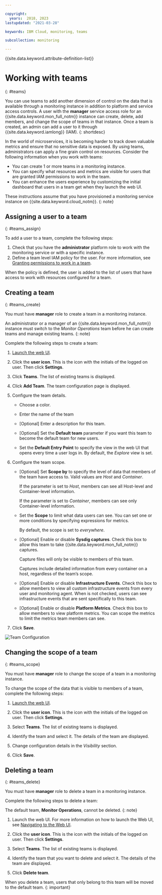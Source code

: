 ```yaml
---

copyright:
  years:  2018, 2023
lastupdated: "2021-03-28"

keywords: IBM Cloud, monitoring, teams

subcollection: monitoring

---
```


{{site.data.keyword.attribute-definition-list}}

# Working with teams
{: #teams}

You can use teams to add another dimension of control on the data that is available through a monitoring instance in addition to platform and service access controls. A user with the **manager** service access role for an {{site.data.keyword.mon_full_notm}} instance can create, delete, add members, and change the scope of teams in that instance. Once a team is created, an admin can add a user to it through {{site.data.keyword.iamlong}} (IAM).
{: shortdesc}

In the world of microservices, it is becoming harder to track down valuable metrics and ensure that no sensitive data is exposed. By using teams, administrators can apply a fine grain control on resources. Consider the following information when you work with teams:
* You can create 1 or more teams in a monitoring instance.
* You can specify what resources and metrics are visible for users that are granted IAM permissions to work in the team.
* You can enhance the users experience by customizing the initial dashboard that users in a team get when they launch the web UI.

These instructions assume that you have provisioned a monitoring service instance on {{site.data.keyword.cloud_notm}}.
{: note}


## Assigning a user to a team
{: #teams_assign}

To add a user to a team, complete the following steps:
1. Check that you have the **administrator** platform role to work with the monitoring service or with a specific instance.
2. Define a team level IAM policy for the user. For more information, see [Granting permissions to work in a team](/docs/monitoring?topic=monitoring-iam_grant_team).

When the policy is defined, the user is added to the list of users that have access to work with resources configured for a team.


## Creating a team
{: #teams_create}

You must have **manager** role to create a team in a monitoring instance.

An administrator or a manager of an {{site.data.keyword.mon_full_notm}} instance must switch to the *Monitor Operations* team before he can create teams and manage existing teams.
{: note}

Complete the following steps to create a team:

1. [Launch the web UI](/docs/monitoring?topic=monitoring-launch#launch).

2. Click the **user icon**.  This is the icon with the initials of the logged on user.  Then click **Settings**.

3. Click **Teams**. The list of existing teams is displayed.

4. Click **Add Team**. The team configuration page is displayed.

5. Configure the team details.

    * Choose a color.

    * Enter the name of the team

    * [Optional] Enter a description for this team.

    * [Optional] Set the **Default team** parameter if you want this team to become the default team for new users.

    * Set the **Default Entry Point** to specify the view in the web UI that opens every time a user logs in. By default, the *Explore* view is set.

6. Configure the team scope.

    * [Optional] Set **Scope by** to specify the level of data that members of the team have access to. Valid values are *Host* and *Container*.

        If the parameter is set to *Host*, members can see all Host-level and Container-level information.

        If the parameter is set to *Container*, members can see only Container-level information.

    * Set the **Scope** to limit what data users can see. You can set one or more conditions by specifying expressions for metrics.

        By default, the scope is set to *everywhere*.

    * [Optional] Enable or disable **Sysdig captures**. Check this box to allow this team to take {{site.data.keyword.mon_full_notm}} captures.

        Capture files will only be visible to members of this team.

        Captures include detailed information from every container on a host, regardless of the team’s scope.

    * [Optional] Enable or disable **Infrastructure Events**. Check this box to allow members to view all custom infrastructure events from every user and monitoring agent. When is not checked, users can see infrastructure events that are sent specifically to this team.

    * [Optional] Enable or disable **Platform Metrics**. Check this box to allow members to view platform metrics.  You can scope the metrics to limit the metrics team members can see.

7. Click **Save**.

![Team Configuration](images/team-configuration.png "Team Configuration")

## Changing the scope of a team
{: #teams_scope}

You must have **manager** role to change the scope of a team in a monitoring instance.

To change the scope of the data that is visible to members of a team, complete the following steps:

1. [Launch the web UI](/docs/monitoring?topic=monitoring-launch#launch).

2. Click the **user icon**.  This is the icon with the initials of the logged on user.  Then click **Settings**.

3. Select **Teams**. The list of existing teams is displayed.

4. Identify the team and select it. The details of the team are displayed.

5. Change configuration details in the *Visibility* section.

6. Click **Save**.


## Deleting a team
{: #teams_delete}

You must have **manager** role to delete a team in a monitoring instance.

Complete the following steps to delete a team:

The default team, **Monitor Operations**, cannot be deleted.
{: note}

1. Launch the web UI. For more information on how to launch the Web UI, see [Navigating to the Web UI](/docs/monitoring?topic=monitoring-launch#launch).

2. Click the **user icon**.  This is the icon with the initials of the logged on user.  Then click **Settings**.

3. Select **Teams**. The list of existing teams is displayed.

4. Identify the team that you want to delete and select it. The details of the team are displayed.

5. Click **Delete team**.

When you delete a team, users that only belong to this team will be moved to the default team.
{: important}
